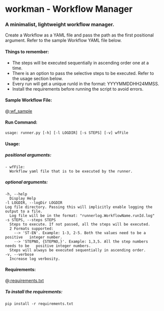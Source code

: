 # workman - Workflow Manager
### A minimalist, lightweight workflow manager.
Create a Workflow as a YAML file and pass the path as the first positional argument.
Refer to the sample Workflow YAML file below.

#### Things to remember:
- The steps will be executed sequentially in ascending order one at a time.
- There is an option to pass the selective steps to be executed. Refer to the usage section below.
- Every run will get a unique runId in the format: YYYYMMDDHH24MMSS.
- Install the requirements before running the script to avoid errors.

#### Sample Workflow File:
@[:wf_sample](./wf_sample.yaml)

#### Run Command:
    usage: runner.py [-h] [-l LOGDIR] [-s STEPS] [-v] wfFile

#### Usage:

##### positional arguments:
    - wfFile:
      Workflow yaml file that is to be executed by the runner.

##### optional arguments:
    -h, --help
      Display Help
    -l LOGDIR, --logDir LOGDIR
    Log file directory. Passing this will implicitly enable logging the   output to a file.
      Log file will be in the format: "runnerlog.WorkflowName.runId.log"
    -s STEPS, --steps STEPS
      Steps to execute. If not passed, all the steps will be executed.
      2 Formats supported:
        --> 'ST-EN'. Example: 1-3, 2-5. Both the values need to be a positive   integer number.
        --> 'STEPNO, {STEPNO,}'. Example: 1,3,5. All the step numbers needs to be   positive integer numbers.
      Steps will always be executed sequentially in ascending order.
    -v, --verbose
      Increase log verbosity.

#### Requirements:
@[:requirements.txt](./requirements.txt)

##### To install the requirements:
    pip install -r requirements.txt
